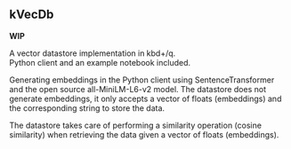 ## kVecDb

**WIP**

A vector datastore implementation in kbd+/q.  
Python client and an example notebook included.

Generating embeddings in the Python client using SentenceTransformer and the open source all-MiniLM-L6-v2 model.
The datastore does not generate embeddings, it only accepts a vector of floats (embeddings) and the corresponding string to store the data.

The datastore takes care of performing a similarity operation (cosine similarity) when retrieving the data given a vector of floats (embeddings).
